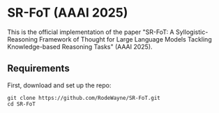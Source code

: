 # SR-FoT (AAAI 2025)
This is the official implementation of the paper "SR-FoT: A Syllogistic-Reasoning Framework of Thought for Large Language Models Tackling Knowledge-based Reasoning Tasks" (AAAI 2025). 

## Requirements

First, download and set up the repo:

```setup
git clone https://github.com/RodeWayne/SR-FoT.git
cd SR-FoT
```

